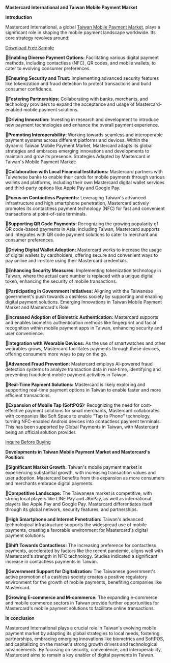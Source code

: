 **Mastercard International and Taiwan Mobile Payment Market**

**Introduction**

Mastercard International, a global [Taiwan Mobile Payment Market](https://www.nextmsc.com/report/taiwan-mobile-payment-market), plays a significant role in shaping the mobile payment landscape worldwide. Its core strategy revolves around:

[Download Free Sample](https://www.nextmsc.com/taiwan-mobile-payment-market/request-sample)

**Enabling Diverse Payment Options:** Facilitating various digital payment methods, including contactless (NFC), QR codes, and mobile wallets, to cater to evolving consumer preferences.

**Ensuring Security and Trust:** Implementing advanced security features like tokenization and fraud detection to protect transactions and build consumer confidence.

**Fostering Partnerships:** Collaborating with banks, merchants, and technology providers to expand the acceptance and usage of Mastercard-enabled mobile payment solutions.

**Driving Innovation:** Investing in research and development to introduce new payment technologies and enhance the overall payment experience.

**Promoting Interoperability:** Working towards seamless and interoperable payment systems across different platforms and devices.
Within the dynamic Taiwan Mobile Payment Market, Mastercard adapts its global strategies and embraces emerging innovations and developments to maintain and grow its presence.
Strategies Adapted by Mastercard in Taiwan's Mobile Payment Market:

**Collaboration with Local Financial Institutions:** Mastercard partners with Taiwanese banks to enable their cards for mobile payments through various wallets and platforms, including their own Mastercard digital wallet services and third-party options like Apple Pay and Google Pay.

**Focus on Contactless Payments:** Leveraging Taiwan's advanced infrastructure and high smartphone penetration, Mastercard actively promotes its contactless payment technology (NFC) for fast and convenient transactions at point-of-sale terminals.

**Supporting QR Code Payments:** Recognizing the growing popularity of QR code-based payments in Asia, including Taiwan, Mastercard supports and integrates with QR code payment solutions to cater to merchant and consumer preferences.

**Driving Digital Wallet Adoption:** Mastercard works to increase the usage of digital wallets by cardholders, offering secure and convenient ways to pay online and in-store using their Mastercard credentials.

**Enhancing Security Measures:** Implementing tokenization technology in Taiwan, where the actual card number is replaced with a unique digital token, enhancing the security of mobile transactions.

**Participating in Government Initiatives:** Aligning with the Taiwanese government's push towards a cashless society by supporting and enabling digital payment solutions.
Emerging Innovations in Taiwan Mobile Payment Market and Mastercard's Role:

**Increased Adoption of Biometric Authentication:** Mastercard supports and enables biometric authentication methods like fingerprint and facial recognition within mobile payment apps in Taiwan, enhancing security and user convenience.

**Integration with Wearable Devices:** As the use of smartwatches and other wearables grows, Mastercard facilitates payments through these devices, offering consumers more ways to pay on the go.

**Advanced Fraud Prevention:** Mastercard employs AI-powered fraud detection systems to analyze transaction data in real-time, identifying and preventing fraudulent mobile payment activities in Taiwan.

**Real-Time Payment Solutions:** Mastercard is likely exploring and supporting real-time payment options in Taiwan to enable faster and more efficient transactions.

**Expansion of Mobile Tap (SoftPOS):** Recognizing the need for cost-effective payment solutions for small merchants, Mastercard collaborates with companies like Soft Space to enable "Tap to Phone" technology, turning NFC-enabled Android devices into contactless payment terminals. This has been supported by Global Payments in Taiwan, with Mastercard being an official solution provider.

[Inquire Before Buying](https://www.nextmsc.com/taiwan-mobile-payment-market/inquire-before-buying)

**Developments in Taiwan Mobile Payment Market and Mastercard's Position:**

**Significant Market Growth:** Taiwan's mobile payment market is experiencing substantial growth, with increasing transaction values and user adoption. Mastercard benefits from this expansion as more consumers and merchants embrace digital payments.

**Competitive Landscape:** The Taiwanese market is competitive, with strong local players like LINE Pay and JKoPay, as well as international players like Apple Pay and Google Pay. Mastercard differentiates itself through its global network, security features, and partnerships.

**High Smartphone and Internet Penetration:** Taiwan's advanced technological infrastructure supports the widespread use of mobile payments, creating a favorable environment for Mastercard's digital payment solutions.

**Shift Towards Contactless:** The increasing preference for contactless payments, accelerated by factors like the recent pandemic, aligns well with Mastercard's strength in NFC technology. Studies indicated a significant increase in contactless payments in Taiwan.

**Government Support for Digitalization:** The Taiwanese government's active promotion of a cashless society creates a positive regulatory environment for the growth of mobile payments, benefiting companies like Mastercard.

**Growing E-commerce and M-commerce:** The expanding e-commerce and mobile commerce sectors in Taiwan provide further opportunities for Mastercard's mobile payment solutions to facilitate online transactions.

**In conclusion**

Mastercard International plays a crucial role in Taiwan's evolving mobile payment market by adapting its global strategies to local needs, fostering partnerships, embracing emerging innovations like biometrics and SoftPOS, and capitalizing on the market's strong growth drivers and technological advancements. By focusing on security, convenience, and interoperability, Mastercard aims to remain a key enabler of digital payments in Taiwan.

